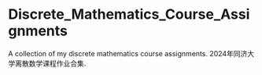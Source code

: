 # Discrete_Mathematics_Course_Assignments
A collection of my discrete mathematics course assignments. 2024年同济大学离散数学课程作业合集.
